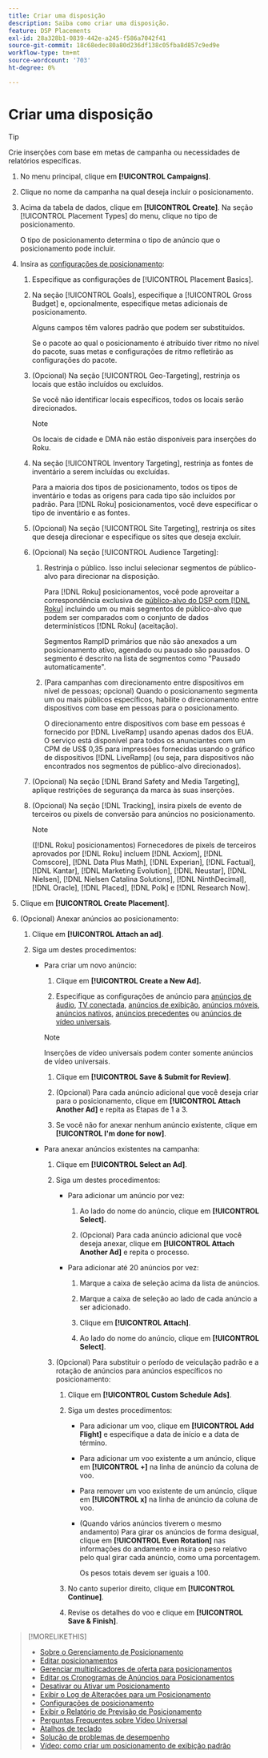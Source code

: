 ```yaml
---
title: Criar uma disposição
description: Saiba como criar uma disposição.
feature: DSP Placements
exl-id: 28a328b1-0839-442e-a245-f586a7042f41
source-git-commit: 18c68edec80a80d236df138c05fba8d857c9ed9e
workflow-type: tm+mt
source-wordcount: '703'
ht-degree: 0%

---
```


# Criar uma disposição

>[!TIP]
>
>Crie inserções com base em metas de campanha ou necessidades de relatórios específicas.

1. No menu principal, clique em **[!UICONTROL Campaigns]**.

1. Clique no nome da campanha na qual deseja incluir o posicionamento.

1. Acima da tabela de dados, clique em **[!UICONTROL Create]**. Na seção [!UICONTROL Placement Types] do menu, clique no tipo de posicionamento.

   O tipo de posicionamento determina o tipo de anúncio que o posicionamento pode incluir.

1. Insira as [configurações de posicionamento](placement-settings.md):

   1. Especifique as configurações de [!UICONTROL Placement Basics].

   1. Na seção [!UICONTROL Goals], especifique a [!UICONTROL Gross Budget] e, opcionalmente, especifique metas adicionais de posicionamento.

      Alguns campos têm valores padrão que podem ser substituídos.

      Se o pacote ao qual o posicionamento é atribuído tiver ritmo no nível do pacote, suas metas e configurações de ritmo refletirão as configurações do pacote.

   1. (Opcional) Na seção [!UICONTROL Geo-Targeting], restrinja os locais que estão incluídos ou excluídos.

      Se você não identificar locais específicos, todos os locais serão direcionados.

      >[!NOTE]
      >
      >Os locais de cidade e DMA não estão disponíveis para inserções do Roku.

   1. Na seção [!UICONTROL Inventory Targeting], restrinja as fontes de inventário a serem incluídas ou excluídas.

      Para a maioria dos tipos de posicionamento, todos os tipos de inventário e todas as origens para cada tipo são incluídos por padrão. Para [!DNL Roku] posicionamentos, você deve especificar o tipo de inventário e as fontes.

   1. (Opcional) Na seção [!UICONTROL Site Targeting], restrinja os sites que deseja direcionar e especifique os sites que deseja excluir.

   1. (Opcional) Na seção [!UICONTROL Audience Targeting]:

      1. Restrinja o público. Isso inclui selecionar segmentos de público-alvo para direcionar na disposição.

         Para [!DNL Roku] posicionamentos, você pode aproveitar a correspondência exclusiva de [público-alvo do DSP com [!DNL Roku]](/help/dsp/inventory/roku-inventory.md) incluindo um ou mais segmentos de público-alvo que podem ser comparados com o conjunto de dados determinísticos [!DNL Roku] (aceitação).

         Segmentos RampID primários que não são anexados a um posicionamento ativo, agendado ou pausado são pausados. O segmento é descrito na lista de segmentos como &quot;Pausado automaticamente&quot;.

      1. (Para campanhas com direcionamento entre dispositivos em nível de pessoas; opcional) Quando o posicionamento segmenta um ou mais públicos específicos, habilite o direcionamento entre dispositivos com base em pessoas para o posicionamento.

         O direcionamento entre dispositivos com base em pessoas é fornecido por [!DNL LiveRamp] usando apenas dados dos EUA. O serviço está disponível para todos os anunciantes com um CPM de US$ 0,35 para impressões fornecidas usando o gráfico de dispositivos [!DNL LiveRamp] (ou seja, para dispositivos não encontrados nos segmentos de público-alvo direcionados).

   1. (Opcional) Na seção [!DNL Brand Safety and Media Targeting], aplique restrições de segurança da marca às suas inserções.

   1. (Opcional) Na seção [!DNL Tracking], insira pixels de evento de terceiros ou pixels de conversão para anúncios no posicionamento.

      >[!NOTE]
      >
      >([!DNL Roku] posicionamentos) Fornecedores de pixels de terceiros aprovados por [!DNL Roku] incluem [!DNL Acxiom], [!DNL Comscore], [!DNL Data Plus Math], [!DNL Experian], [!DNL Factual], [!DNL Kantar], [!DNL Marketing Evolution], [!DNL Neustar], [!DNL Nielsen], [!DNL Nielsen Catalina Solutions], [!DNL NinthDecimal], [!DNL Oracle], [!DNL Placed], [!DNL Polk] e [!DNL Research Now].

1. Clique em **[!UICONTROL Create Placement]**.

1. (Opcional) Anexar anúncios ao posicionamento:

   1. Clique em **[!UICONTROL Attach an ad]**.

   1. Siga um destes procedimentos:

      * Para criar um novo anúncio:

         1. Clique em **[!UICONTROL Create a New Ad].**

         1. Especifique as configurações de anúncio para [anúncios de áudio](/help/dsp/campaign-management/ads/ad-settings-audio.md), [TV conectada](/help/dsp/campaign-management/ads/ad-settings-connected-tv.md), [anúncios de exibição](/help/dsp/campaign-management/ads/ad-settings-display.md), [anúncios móveis](/help/dsp/campaign-management/ads/ad-settings-mobile.md), [anúncios nativos](/help/dsp/campaign-management/ads/ad-settings-native.md), [anúncios precedentes](/help/dsp/campaign-management/ads/ad-settings-pre-roll.md) ou [anúncios de vídeo universais](/help/dsp/campaign-management/ads/ad-settings-universal-video.md).

        >[!NOTE]
        >
        >Inserções de vídeo universais podem conter somente anúncios de vídeo universais.

         1. Clique em **[!UICONTROL Save & Submit for Review]**.

         1. (Opcional) Para cada anúncio adicional que você deseja criar para o posicionamento, clique em **[!UICONTROL Attach Another Ad]** e repita as Etapas de 1 a 3.

         1. Se você não for anexar nenhum anúncio existente, clique em **[!UICONTROL I'm done for now]**.

      * Para anexar anúncios existentes na campanha:

         1. Clique em **[!UICONTROL Select an Ad]**.

         1. Siga um destes procedimentos:

            * Para adicionar um anúncio por vez:

               1. Ao lado do nome do anúncio, clique em **[!UICONTROL Select].**

               1. (Opcional) Para cada anúncio adicional que você deseja anexar, clique em **[!UICONTROL Attach Another Ad]** e repita o processo.

            * Para adicionar até 20 anúncios por vez:

               1. Marque a caixa de seleção acima da lista de anúncios.

               1. Marque a caixa de seleção ao lado de cada anúncio a ser adicionado.

               1. Clique em **[!UICONTROL Attach]**.

               1. Ao lado do nome do anúncio, clique em **[!UICONTROL Select]**.

         1. (Opcional) Para substituir o período de veiculação padrão e a rotação de anúncios para anúncios específicos no posicionamento:

            1. Clique em **[!UICONTROL Custom Schedule Ads]**.

            1. Siga um destes procedimentos:

               * Para adicionar um voo, clique em **[!UICONTROL Add Flight]** e especifique a data de início e a data de término.

               * Para adicionar um voo existente a um anúncio, clique em **[!UICONTROL +]** na linha de anúncio da coluna de voo.

               * Para remover um voo existente de um anúncio, clique em **[!UICONTROL x]** na linha de anúncio da coluna de voo.

               * (Quando vários anúncios tiverem o mesmo andamento) Para girar os anúncios de forma desigual, clique em **[!UICONTROL Even Rotation]** nas informações do andamento e insira o peso relativo pelo qual girar cada anúncio, como uma porcentagem.

                 Os pesos totais devem ser iguais a 100.

            1. No canto superior direito, clique em **[!UICONTROL Continue]**.

            1. Revise os detalhes do voo e clique em **[!UICONTROL Save & Finish]**.

>[!MORELIKETHIS]
>
>* [Sobre o Gerenciamento de Posicionamento](placement-about.md)
>* [Editar posicionamentos](placement-edit.md)
>* [Gerenciar multiplicadores de oferta para posicionamentos](placement-manage-bid-multipliers.md)
>* [Editar os Cronogramas de Anúncios para Posicionamentos](placement-edit-ad-schedule.md)
>* [Desativar ou Ativar um Posicionamento](placement-pause-activate.md)
>* [Exibir o Log de Alterações para um Posicionamento](placement-change-log.md)
>* [Configurações de posicionamento](placement-settings.md)
>* [Exibir o Relatório de Previsão de Posicionamento](/help/dsp/campaign-management/reports/placement-forecast.md)
>* [Perguntas Frequentes sobre Vídeo Universal](/help/dsp/campaign-management/faq-universal-video.md)
>* [Atalhos de teclado](/help/dsp/campaign-management/reports/keyboard-shortcuts.md)
>* [Solução de problemas de desempenho](/help/dsp/optimization/troubleshooting-performance.md)
>* [Vídeo: como criar um posicionamento de exibição padrão](https://video.tv.adobe.com/v/340454)
